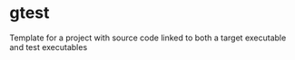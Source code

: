  # gtest

Template for a project with source code linked to both a target executable and test executables

